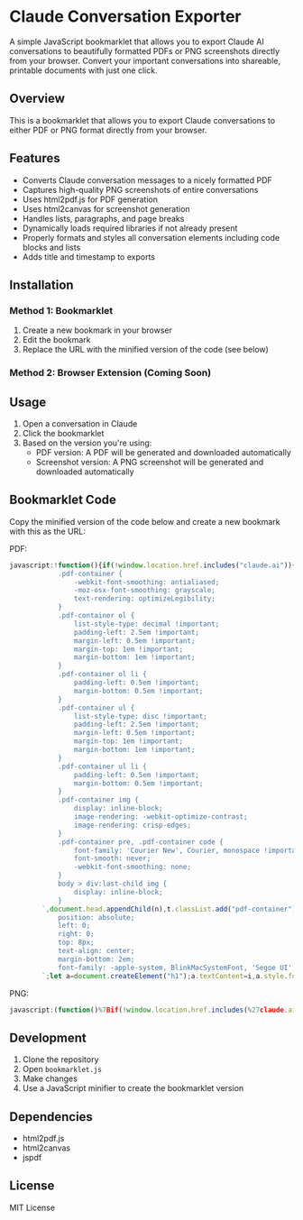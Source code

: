 # Claude Conversation Exporter

A simple JavaScript bookmarklet that allows you to export Claude AI conversations to beautifully formatted PDFs or PNG screenshots directly from your browser. Convert your important conversations into shareable, printable documents with just one click.

## Overview

This is a bookmarklet that allows you to export Claude conversations to either PDF or PNG format directly from your browser.

## Features

* Converts Claude conversation messages to a nicely formatted PDF
* Captures high-quality PNG screenshots of entire conversations
* Uses html2pdf.js for PDF generation
* Uses html2canvas for screenshot generation
* Handles lists, paragraphs, and page breaks
* Dynamically loads required libraries if not already present
* Properly formats and styles all conversation elements including code blocks and lists
* Adds title and timestamp to exports

## Installation

### Method 1: Bookmarklet

1. Create a new bookmark in your browser
2. Edit the bookmark
3. Replace the URL with the minified version of the code (see below)

### Method 2: Browser Extension (Coming Soon)

## Usage

1. Open a conversation in Claude
2. Click the bookmarklet
3. Based on the version you're using:
   - PDF version: A PDF will be generated and downloaded automatically
   - Screenshot version: A PNG screenshot will be generated and downloaded automatically

## Bookmarklet Code

Copy the minified version of the code below and create a new bookmark with this as the URL:

PDF:
```javascript
javascript:!function(){if(!window.location.href.includes("claude.ai")){alert("This bookmarklet only works on Claude chat pages");return}function e(e){return new Promise((t,n)=>{if(document.querySelector(`script[src="${e}"]`)){t();return}let i=document.createElement("script");i.src=e,i.onload=t,i.onerror=n,document.head.appendChild(i)})}Promise.all([e("https://cdnjs.cloudflare.com/ajax/libs/html2canvas/1.4.1/html2canvas.min.js"),e("https://cdnjs.cloudflare.com/ajax/libs/jspdf/2.5.1/jspdf.umd.min.js")]).then(function e(){let t=document.querySelector("div.flex-1.flex.flex-col.gap-3.px-4");if(!t){alert("Could not find Claude chat container");return}let n=document.createElement("style");n.textContent=`
            .pdf-container {
                -webkit-font-smoothing: antialiased;
                -moz-osx-font-smoothing: grayscale;
                text-rendering: optimizeLegibility;
            }
            .pdf-container ol {
                list-style-type: decimal !important;
                padding-left: 2.5em !important;
                margin-left: 0.5em !important;
                margin-top: 1em !important;
                margin-bottom: 1em !important;
            }
            .pdf-container ol li {
                padding-left: 0.5em !important;
                margin-bottom: 0.5em !important;
            }
            .pdf-container ul {
                list-style-type: disc !important;
                padding-left: 2.5em !important;
                margin-left: 0.5em !important;
                margin-top: 1em !important;
                margin-bottom: 1em !important;
            }
            .pdf-container ul li {
                padding-left: 0.5em !important;
                margin-bottom: 0.5em !important;
            }
            .pdf-container img {
                display: inline-block;
                image-rendering: -webkit-optimize-contrast;
                image-rendering: crisp-edges;
            }
            .pdf-container pre, .pdf-container code {
                font-family: 'Courier New', Courier, monospace !important;
                font-smooth: never;
                -webkit-font-smoothing: none;
            }
            body > div:last-child img {
                display: inline-block;
            }
        `,document.head.appendChild(n),t.classList.add("pdf-container"),document.querySelectorAll("div.font-user-message").forEach(e=>{e.style.position="relative"});let i=document.querySelector("button[data-testid='chat-menu-trigger']")?.textContent||"",o=i.trim().toLowerCase().replace(/^[^\w\d]+|[^\w\d]+$/g,"").replace(/[\s\W-]+/g,"-")||"claude",r=document.createElement("div");r.style.cssText=`
            position: absolute;
            left: 0;
            right: 0;
            top: 8px;
            text-align: center;
            margin-bottom: 2em;
            font-family: -apple-system, BlinkMacSystemFont, 'Segoe UI', Roboto, Oxygen, Ubuntu, Cantarell, sans-serif;
        `;let a=document.createElement("h1");a.textContent=i,a.style.fontSize="18px",a.style.fontWeight="600";let l=document.createElement("p");l.textContent=new Date().toLocaleString(),l.style.cssText="font-size: 12px; opacity: 0.7;",r.appendChild(a),r.appendChild(l),t.prepend(r);let s=Math.max(2,window.devicePixelRatio||1);html2canvas(t,{logging:!1,letterRendering:!0,foreignObjectRendering:!1,useCORS:!0,scale:s,scrollY:-window.scrollY,windowWidth:document.documentElement.offsetWidth,windowHeight:document.documentElement.offsetHeight,onclone(e){let t=e.querySelector(".pdf-container");t.style.padding="20px",t.style.width="100%",t.querySelectorAll("pre, code").forEach(e=>{e.style.fontFamily="Courier New, Courier, monospace",e.style.fontSize="14px",e.style.lineHeight="1.4"})}}).then(e=>{let{jsPDF:t}=window.jspdf,n=new t({orientation:"p",unit:"px",format:[e.width/s,e.height/s],hotfixes:["px_scaling"],compress:!0}),i=e.toDataURL("image/jpeg",1);n.addImage(i,"JPEG",0,0,e.width/s,e.height/s,void 0,"FAST"),n.save(`${o}.pdf`)}).then(()=>{n.remove(),r.remove(),t.classList.remove("pdf-container")}).catch(e=>{alert("Error generating PDF: "+e.message),n?.remove(),r?.remove(),t.classList.remove("pdf-container")})}).catch(e=>alert("Error loading required libraries: "+e.message))}();
```

PNG:
```javascript
javascript:(function()%7Bif(!window.location.href.includes(%27claude.ai%27))%7Balert(%27This bookmarklet only works on Claude chat pages%27)%3Breturn%7Dif(typeof html2canvas%3D%3D%3D%27undefined%27)%7Bvar script%3Ddocument.createElement(%27script%27)%3Bscript.src%3D%27https%3A%2F%2Fcdnjs.cloudflare.com%2Fajax%2Flibs%2Fhtml2canvas%2F1.4.1%2Fhtml2canvas.min.js%27%3Bscript.onload%3DinitScreenshot%3Bdocument.head.appendChild(script)%7Delse%7BinitScreenshot()%7Dfunction initScreenshot()%7Bconst mainContainer%3Ddocument.querySelector("div.flex-1.flex.flex-col.gap-3.px-4")%3Bif(!mainContainer)%7Balert(%27Could not find Claude chat container%27)%3Breturn%7Dconst styleSheet%3Ddocument.createElement("style")%3BstyleSheet.textContent%3D%60.screenshot-container ol%7Blist-style-type%3Adecimal!important%3Bpadding-left%3A2.5em!important%3Bmargin-left%3A.5em!important%3Bmargin-top%3A1em!important%3Bmargin-bottom%3A1em!important%7D.screenshot-container ol li%7Bpadding-left%3A.5em!important%3Bmargin-bottom%3A.5em!important%7D.screenshot-container ul%7Blist-style-type%3Adisc!important%3Bpadding-left%3A2.5em!important%3Bmargin-left%3A.5em!important%3Bmargin-top%3A1em!important%3Bmargin-bottom%3A1em!important%7D.screenshot-container ul li%7Bpadding-left%3A.5em!important%3Bmargin-bottom%3A.5em!important%7D.screenshot-container img%7Bdisplay%3Ainline-block%7Dbody>div%3Alast-child img%7Bdisplay%3Ainline-block%7D%60%3Bdocument.head.appendChild(styleSheet)%3BmainContainer.classList.add(%27screenshot-container%27)%3Bdocument.querySelectorAll("div.font-user-message").forEach(msg%3D>%7Bmsg.style.position%3D"relative"%7D)%3Bconst title%3Ddocument.querySelector("button%5Bdata-testid%3D%27chat-menu-trigger%27%5D")%3F.textContent%7C%7C%27%27%3Bconst filename%3Dtitle.trim().toLowerCase().replace(%2F%5E%5B%5E%5Cw%5Cd%5D%2B%7C%5B%5E%5Cw%5Cd%5D%2B%24%2Fg%2C"").replace(%2F%5B%5Cs%5CW-%5D%2B%2Fg%2C"-")%7C%7C"claude"%3Bconst header%3Ddocument.createElement("div")%3Bheader.style.cssText%3D%60position%3Aabsolute%3Bleft%3A0%3Bright%3A0%3Btop%3A8px%3Btext-align%3Acenter%3Bmargin-bottom%3A2em%60%3Bconst headerTitle%3Ddocument.createElement("h1")%3BheaderTitle.textContent%3Dtitle%3BheaderTitle.style.fontSize%3D"18px"%3Bconst timestamp%3Ddocument.createElement("p")%3Btimestamp.textContent%3Dnew Date().toLocaleString()%3Btimestamp.style.cssText%3D"font-size%3A12px%3Bopacity%3A.7"%3Bheader.appendChild(headerTitle)%3Bheader.appendChild(timestamp)%3BmainContainer.prepend(header)%3Bhtml2canvas(mainContainer%2C%7Blogging%3A!0%2CletterRendering%3A1%2CforeignObjectRendering%3A!1%2CuseCORS%3A!0%2Cscale%3Awindow.devicePixelRatio%7C%7C1%2Conclone%3A(clonedDoc)%3D>%7BclonedDoc.querySelector(%27.screenshot-container%27).style.padding%3D%2720px%27%7D%7D).then(canvas%3D>%7Bcanvas.style.display%3D"none"%3Bdocument.body.appendChild(canvas)%3Breturn canvas%7D).then(canvas%3D>%7Bconst dataUrl%3Dcanvas.toDataURL("image%2Fpng")%3Bconst downloadLink%3Ddocument.createElement("a")%3BdownloadLink.download%3D%60%24%7Bfilename%7D.png%60%3BdownloadLink.href%3DdataUrl%3BdownloadLink.click()%3Bcanvas.remove()%7D).then(()%3D>%7BstyleSheet.remove()%3Bheader.remove()%3BmainContainer.classList.remove(%27screenshot-container%27)%7D).catch(error%3D>%7Balert(%27Error generating screenshot%3A %27%2Berror.message)%3BstyleSheet%3F.remove()%3Bheader%3F.remove()%3BmainContainer.classList.remove(%27screenshot-container%27)%7D)%7D%7D)()
```

## Development

1. Clone the repository
2. Open `bookmarklet.js`
3. Make changes
4. Use a JavaScript minifier to create the bookmarklet version

## Dependencies

* html2pdf.js
* html2canvas
* jspdf

## License

MIT License
